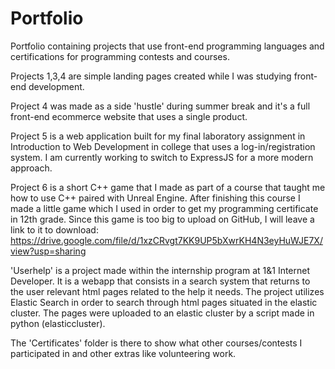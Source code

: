 # Portfolio
Portfolio containing projects that use front-end programming languages and certifications for programming contests and courses.


Projects 1,3,4 are simple landing pages created while I was studying front-end development.

Project 4 was made as a side 'hustle' during summer break and it's a full front-end ecommerce website that uses a single product.

Project 5 is a web application built for my final laboratory assignment in Introduction to Web Development in college that uses a log-in/registration system. I am currently working to switch to ExpressJS for a more modern approach.

Project 6 is a short C++ game that I made as part of a course that taught me how to use C++ paired with Unreal Engine. After finishing this course I made a little game which I used in order to get my programming certificate in 12th grade. Since this game is too big to upload on GitHub, I will leave a link to it to download: https://drive.google.com/file/d/1xzCRvgt7KK9UP5bXwrKH4N3eyHuWJE7X/view?usp=sharing

'Userhelp' is a project made within the internship program at 1&1 Internet Developer. It is a webapp that consists in a search system that returns to the user relevant html pages related to the help it needs.
The project utilizes Elastic Search in order to search through html pages situated in the elastic cluster. The pages were uploaded to an elastic cluster by a script made in python (elasticcluster).

The 'Certificates' folder is there to show what other courses/contests I participated in and other extras like volunteering work.
